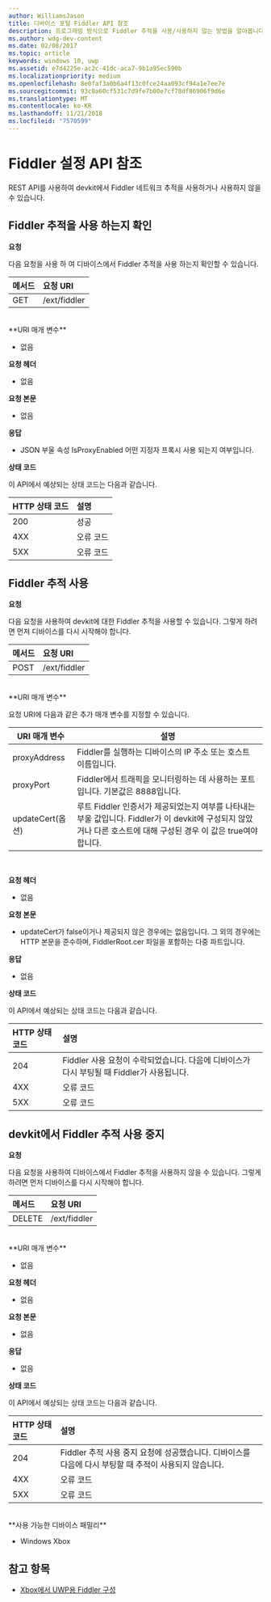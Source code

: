 ```yaml
---
author: WilliamsJason
title: 디바이스 포털 Fiddler API 참조
description: 프로그래밍 방식으로 Fiddler 추적을 사용/사용하지 않는 방법을 알아봅니다.
ms.author: wdg-dev-content
ms.date: 02/08/2017
ms.topic: article
keywords: windows 10, uwp
ms.assetid: e7d4225e-ac2c-41dc-aca7-9b1a95ec590b
ms.localizationpriority: medium
ms.openlocfilehash: 8e0faf3a0b6a4f13c0fce24aa093cf94a1e7ee7e
ms.sourcegitcommit: 93c0a60cf531c7d9fe7b00e7cf78df86906f9d6e
ms.translationtype: MT
ms.contentlocale: ko-KR
ms.lasthandoff: 11/21/2018
ms.locfileid: "7570599"
---
```

# <a name="fiddler-settings-api-reference"></a>Fiddler 설정 API 참조   
REST API를 사용하여 devkit에서 Fiddler 네트워크 추적을 사용하거나 사용하지 않을 수 있습니다.

## <a name="determine-if-fiddler-tracing-is-enabled"></a>Fiddler 추적을 사용 하는지 확인

**요청**

다음 요청을 사용 하 여 디바이스에서 Fiddler 추적을 사용 하는지 확인할 수 있습니다.

메서드      | 요청 URI
:------     | :-----
GET | /ext/fiddler
<br />
**URI 매개 변수**

- 없음

**요청 헤더**

- 없음

**요청 본문**   

- 없음

**응답**   

- JSON 부울 속성 IsProxyEnabled 어떤 지정자 프록시 사용 되는지 여부입니다.

**상태 코드**

이 API에서 예상되는 상태 코드는 다음과 같습니다.

HTTP 상태 코드      | 설명
:------     | :-----
200 | 성공
4XX | 오류 코드
5XX | 오류 코드

## <a name="enable-fiddler-tracing"></a>Fiddler 추적 사용

**요청**

다음 요청을 사용하여 devkit에 대한 Fiddler 추적을 사용할 수 있습니다.  그렇게 하려면 먼저 디바이스를 다시 시작해야 합니다.

메서드      | 요청 URI
:------     | :-----
POST | /ext/fiddler
<br />
**URI 매개 변수**

요청 URI에 다음과 같은 추가 매개 변수를 지정할 수 있습니다.

| URI 매개 변수      | 설명     | 
| ------------------ |-----------------|
| proxyAddress       | Fiddler를 실행하는 디바이스의 IP 주소 또는 호스트 이름입니다. |
| proxyPort          | Fiddler에서 트래픽을 모니터링하는 데 사용하는 포트입니다. 기본값은 8888입니다. |
| updateCert(옵션)| 루트 Fiddler 인증서가 제공되었는지 여부를 나타내는 부울 값입니다. Fiddler가 이 devkit에 구성되지 않았거나 다른 호스트에 대해 구성된 경우 이 값은 true여야 합니다.  |
<br>

**요청 헤더**

- 없음

**요청 본문**

- updateCert가 false이거나 제공되지 않은 경우에는 없음입니다. 그 외의 경우에는 HTTP 본문을 준수하며, FiddlerRoot.cer 파일을 포함하는 다중 파트입니다.

**응답**   

- 없음  

**상태 코드**

이 API에서 예상되는 상태 코드는 다음과 같습니다.

HTTP 상태 코드      | 설명
:------     | :-----
204 | Fiddler 사용 요청이 수락되었습니다. 다음에 디바이스가 다시 부팅될 때 Fiddler가 사용됩니다.
4XX | 오류 코드
5XX | 오류 코드

## <a name="disable-fiddler-tracing-on-the-devkit"></a>devkit에서 Fiddler 추적 사용 중지

**요청**

다음 요청을 사용하여 디바이스에서 Fiddler 추적을 사용하지 않을 수 있습니다. 그렇게 하려면 먼저 디바이스를 다시 시작해야 합니다.

메서드      | 요청 URI
:------     | :-----
DELETE | /ext/fiddler
<br />
**URI 매개 변수**

- 없음

**요청 헤더**

- 없음

**요청 본문**   

- 없음

**응답**   

- 없음 

**상태 코드**

이 API에서 예상되는 상태 코드는 다음과 같습니다.

HTTP 상태 코드      | 설명
:------     | :-----
204 | Fiddler 추적 사용 중지 요청에 성공했습니다. 디바이스를 다음에 다시 부팅할 때 추적이 사용되지 않습니다.
4XX | 오류 코드
5XX | 오류 코드

<br />
**사용 가능한 디바이스 패밀리**

* Windows Xbox

## <a name="see-also"></a>참고 항목
- [Xbox에서 UWP용 Fiddler 구성](uwp-fiddler.md)


